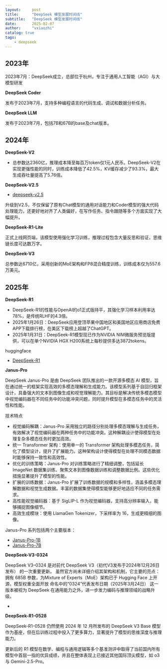 ```yaml
---
layout:     post
title:      "DeepSeek 模型发展时间线"
subtitle:   "DeepSeek 模型发展时间线"
date:       2025-02-07
author:     "vxiaozhi"
catalog: true
tags:
    - deepseek
---
```


## 2023年

2023年7月：DeepSeek成立，总部位于杭州，专注于通用人工智能（AGI）与大模型研发

**DeepSeek Coder** 

发布于2023年7月，支持多种编程语言的代码生成、调试和数据分析任务。

**DeepSeek LLM** 

发布于2023年7月，包括7B和67B的base及chat版本。

## 2024年

**DeepSeek-V2**

- 总参数达2360亿，推理成本降至每百万token仅1元人民币。DeepSeek-V2在实现更强性能的同时，训练成本降低了42.5%，KV缓存减少了93.3%，最大生成吞吐量提高了5.76倍。

**DeepSeek-V2.5**

- [deepseek-v2.5](https://ollama.com/library/deepseek-v2.5)

升级到V2.5，不仅保留了原有Chat模型的通用对话能力和Coder模型的强大代码处理能力，还更好地对齐了人类偏好，在写作任务、指令跟随等多个方面实现了大幅提升。

**DeepSeek-R1-Lite**

正式上线网页端，该模型使用强化学习训练，推理过程包含大量反思和验证，思维链长度可达数万字。

**DeepSeek-V3**

总参数达6710亿，采用创新的MoE架构和FP8混合精度训练，训练成本仅为557.6万美元。

## 2025年

**DeepSeek-R1** 

- DeepSeek-R1的性能与OpenAI的o1正式版持平，其强化学习样本利用率达78%，是传统RLHF的4.3倍。
- 2025年1月26日：DeepSeek应用登顶苹果中国地区和美国地区应用商店免费APP下载排行榜，在美区下载榜上超越了ChatGPT。
- 2025年1月31日：DeepSeek-R1模型现已作为NVIDIA NIM微服务预览版提供，可以在单个NVIDIA HGX H200系统上每秒提供多达3872tokens。


huggingface

- [DeepSeek-R1](https://huggingface.co/deepseek-ai/DeepSeek-R1)

**Janus-Pro**

DeepSeek Janus-Pro 是由 DeepSeek 团队推出的一款开源多模态 AI 模型，旨在通过统一的框架实现高效的多模态理解和生成能力。该模型系列基于自回归框架设计，具备强大的文本到图像生成和视觉理解能力。其目标是解决传统多模态模型中视觉编码器在不同任务中的功能冲突问题，同时提升模型在多模态任务中的灵活性和性能。

技术特点

- 视觉编码解耦：Janus-Pro 采用独立的路径分别处理多模态理解与生成任务，有效解决了视觉编码器在两种任务中的功能冲突。这种解耦设计使得模型在处理复杂多模态任务时更加高效。
- 统一 Transformer 架构：使用单一的 Transformer 架构处理多模态任务，简化了模型设计，提升了扩展能力。这种架构设计使得模型在处理不同模态数据时能够保持一致性和高效性。
- 优化的训练策略：Janus-Pro 对训练策略进行了精细调整，包括延长 ImageNet 数据集训练、聚焦文本到图像数据训练和调整数据比例。这些优化措施显著提升了模型的性能。
- 扩展的训练数据：Janus-Pro 扩展了训练数据的规模和多样性，涵盖多模态理解数据和视觉生成数据。丰富的数据集使得模型能够更好地适应不同的任务需求。
- 高性能视觉编码器：基于 SigLIP-L 作为视觉编码器，支持高分辨率输入，能够捕捉图像细节。
- 高效生成模块：使用 LlamaGen Tokenizer，下采样率为 16，生成更精细的图像。

Janus-Pro 系列包括两个主要版本：

- [Janus-Pro-1B](https://huggingface.co/deepseek-ai/Janus-Pro-1B)
- [Janus-Pro-7B](https://huggingface.co/deepseek-ai/Janus-Pro-7B)

**DeepSeek-V3-0324**

DeepSeek V3–0324 是对前代 DeepSeek V3（初代V3发布于2024年12月26日发布） 的一次重要更新。
虽然官方尚未详细介绍其架构和机制，它主要的亮点：拥有 685B 参数，为Mixture of Experts（MoE）架构已于 Hugging Face 上开源，模型权重全面开放 命名中的“0324”代表发布日期（2025年3月24日） 这一版本被视为 DeepSeek 在通用能力之外，进一步发力编码与推理领域的战略升级。


- [](https://huggingface.co/deepseek-ai/DeepSeek-V3-0324)

**DeepSeek-R1-0528**

DeepSeek-R1-0528 仍然使用 2024 年 12 月所发布的 DeepSeek V3 Base 模型作为基座，但在后训练过程中投入了更多算力，显著提升了模型的思维深度与推理能力。

更新后的 R1 模型在数学、编程与通用逻辑等多个基准测评中取得了当前国内所有模型中首屈一指的优异成绩，并且在整体表现上已接近其他国际顶尖模型，如 o3 与 Gemini-2.5-Pro。

